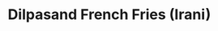 ---
title: "Dilpasand French Fries (Irani)"
url: /karachi/dilpasand-french-fries-irani/
shop: Allgemein
---